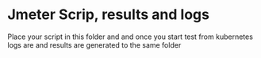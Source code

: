 # Jmeter Scrip, results and logs

Place your script in this folder and and once you start test from kubernetes logs are and results are generated to the same folder  